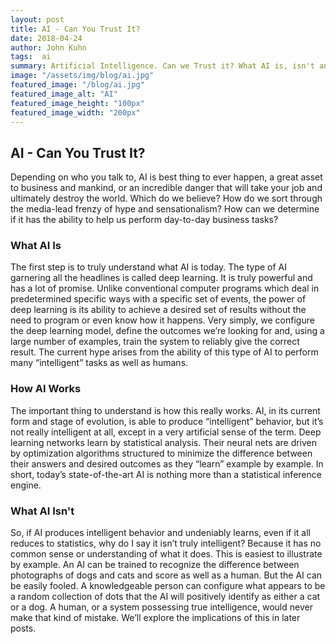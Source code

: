 ```yaml
---
layout: post
title: AI - Can You Trust It?
date: 2018-04-24
author: John Kuhn
tags:  ai
summary: Artificial Intelligence. Can we Trust it? What AI is, isn't and how it works.
image: "/assets/img/blog/ai.jpg"
featured_image: "/blog/ai.jpg"
featured_image_alt: "AI"
featured_image_height: "100px"
featured_image_width: "200px"
---
```



## AI - Can You Trust It?

Depending on who you talk to, AI is best thing to ever happen, a great asset to business and mankind, or an incredible danger that will take your job and ultimately destroy the world.  Which do we believe?  How do we sort through the media-lead frenzy of hype and sensationalism?  How can we determine if it has the ability to help us perform day-to-day business tasks?

### What AI Is

The first step is to truly understand what AI is today.  The type of AI garnering all the headlines is called deep learning.  It is truly powerful and has a lot of promise.  Unlike conventional computer programs which deal in predetermined specific ways with a specific set of events, the power of deep learning is its ability to achieve a desired set of results without the need to program or even know how it happens.  Very simply, we configure the deep learning model, define the outcomes we’re looking for and, using a large number of examples, train the system to reliably give the correct result.  The current hype arises from the ability of this type of AI to perform many “intelligent” tasks as well as humans.  

### How AI Works   

The important thing to understand is how this really works.  AI, in its current form and stage of evolution, is able to produce “intelligent” behavior, but it’s not really intelligent at all, except in a very artificial sense of the term.  Deep learning networks learn by statistical analysis.  Their neural nets are driven by optimization algorithms structured to minimize the difference between their answers and desired outcomes as they “learn” example by example.   In short, today’s state-of-the-art AI is nothing more than a statistical inference engine.

### What AI Isn't

So, if AI produces intelligent behavior and undeniably learns, even if it all reduces to statistics, why do I say it isn’t truly intelligent?  Because it has no common sense or understanding of what it does.  This is easiest to illustrate by example.  An AI can be trained to recognize the difference between photographs of dogs and cats and score as well as a human.  But the AI can be easily fooled.  A knowledgeable person can configure what appears to be a random collection of dots that the AI will positively identify as either a cat or a dog.  A human, or a system possessing true intelligence, would never make that kind of mistake.  We’ll explore the implications of this in later posts.
